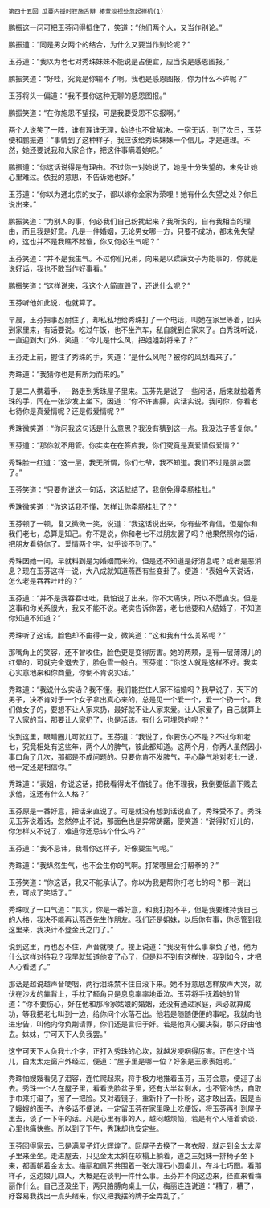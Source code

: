     第四十五回 瓜蔓内援时狂施舌辩 椿萱淡视处忽起禅机(1) 

   鹏振这一问可把玉芬问得抵住了，笑道：“他们两个人，又当作别论。”

   鹏振道：“同是男女两个的结合，为什么又要当作别论呢？”

   玉芬道：“我以为老七对秀珠妹妹不能说是占便宜，应当说是感恩图报。”

   鹏振笑道：“好哇，究竟是你输不了啊。我也是感恩图报，你为什么不许呢？”

   玉芬将头一偏道：“我不要你这种无聊的感恩图报。”

   鹏振笑道：“在你施恩不望报，可是我要受恩不忘报啊。”

   两个人说笑了一阵，谁有理谁无理，始终也不曾解决。一宿无话，到了次日，玉芬便和鹏振道：“事情到了这种样子，我应该给秀珠妹妹一个信儿，才是道理。不然，她还要说我和大家合作，把这件事瞒着她呢。”

   鹏振道：“你这话说得是有理由。不过你一对她说了，她是十分失望的，未免让她心里难过。依我的意思，不告诉她也好。”

   玉芬道：“你以为通北京的女子，都以嫁你金家为荣哩！她有什么失望之处？你且说出来。”

   鹏振笑道：“为别人的事，何必我们自己纷扰起来？我所说的，自有我相当的理由，而且我是好意。凡是一件婚姻，无论男女哪一方，只要不成功，都未免失望的，这也并不是我瞧不起谁，你又何必生气呢？”

   玉芬笑道：“并不是我生气。不过你们兄弟，向来是以蹂躏女子为能事的，你就是说好话，我也不敢当作好事看。”

   鹏振笑道：“这样说来，我这个人简直毁了，还说什么呢？”

   玉芬听他如此说，也就算了。

   早晨，玉芬把事忍耐住了，却私私地给秀珠打了一个电话，叫她在家里等着，回头到家里来，有话要说。吃过午饭，也不坐汽车，私自就到白家来了。白秀珠听说，一直迎到大门外，笑道：“今儿是什么风，把姐姐刮将来了？”

   玉芬走上前，握住了秀珠的手，笑道：“是什么风呢？被你的风刮着来了。”

   秀珠道：“我猜你也是有所为而来的。”

   于是二人携着手，一路走到秀珠屋子里来。玉芬先是说了一些闲话，后来就拉着秀珠的手，同在一张沙发上坐下，因道：“你不许害臊，实话实说，我问你，你看老七待你是真爱情呢？还是假爱情呢？”

   秀珠微笑道：“你问我这句话是什么意思？我没有猜到这一点。我没法子答复你。”

   玉芬道：“那你就不用管。你实实在在答应我，你们究竟是真爱情假爱情？”

   秀珠脸一红道：“这一层，我无所谓，你们七爷，我不知道。我们不过是朋友罢了。”

   玉芬笑道：“只要你说这一句话，这话就结了，我倒免得牵肠挂肚。”

   秀珠微笑道：“你这话我不懂，怎样让你牵肠挂肚了？”

   玉芬顿了一顿，复又微微一笑，说道：“我这话说出来，你有些不肯信。但是你和我们老七，总算是知己。你不是说，你和老七不过朋友罢了吗？他果然照你的话，把朋友看待你了。爱情两个字，似乎谈不到了。”

   秀珠因她一问，早就料到是为婚姻而来的。但是还不知道是好消息呢？或者是恶消息？现在玉芬这样一说，大八成就知道燕西有些变卦了。便道：“表姐今天说话，怎么老是吞吞吐吐的？”

   玉芬道：“并不是我吞吞吐吐，我怕说了出来，你不大痛快，所以不愿直说。但是这事和你关系很大，我又不能不说。老实告诉你罢，老七他要和人结婚了，不知道你知道不知道？”

   秀珠听了这话，脸色却不由得一变，微笑道：“这和我有什么关系呢？”

   那嘴角上的笑容，还不曾收住，脸色更是变得厉害。她的两颊，是有一层薄薄儿的红晕的，可就完全退去了，脸色雪一般白。玉芬道：“你这人就是这样不好。我实心实意地来和你商量，你倒不肯说实话。”

   秀珠道：“我说什么实话？我不懂。我们能拦住人家不结婚吗？我早说了，天下的男子，决不肯对于一个女子拿出真心来的，总是见一个爱一个，爱一个扔一个。我们做女子的，要想不让人家来扔，最好就不让人家来爱。让人家爱了，自己就算上了人家的当，那要让人家扔了，也是活该。有什么可埋怨的呢？”

   说到这里，眼睛圈儿可就红了。玉芬道：“我说了，你要伤心不是？不过你和老七，究竟相处有这些年，两个人的脾气，彼此都知道。这两个月，你两人虽然因小事口角了几次，那都是不成问题的。只要你肯不发脾气，平心静气地对老七一说，他一定还是相信你。”

   秀珠道：“表姐，你说这话，把我看得太不值钱了。他不理我，我倒要低眉下贱去求他，这还有什么人格？”

   玉芬原是一番好意，把话来直说了。可是就没有想到话说直了，秀珠受不了。秀珠见玉芬说着话，忽然停止不说，那面色也是异常踌躇，便笑道：“说得好好儿的，你怎样又不说了，难道你还忌讳个什么吗？”

   玉芬道：“我不忌讳，我看你这样子，好像要生气呢。”

   秀珠道：“我纵然生气，也不会生你的气啊。打架哪里会打帮拳的？”

   玉芬笑道：“你这话，我又不能承认了。你以为我是帮你打老七的吗？那一说出去，可成了笑话了。”

   秀珠叹了一口气道：“其实，你是一番好意，和我打抱不平，但是我要维持我自己的人格，我决不能再认燕西先生作朋友。我们还是姐妹，以后你有事，你尽管到我这里来，我决计不登金氏之门了。”

   说到这里，再也忍不住，声音就哽了。接上说道：“我没有什么事辜负了他，他为什么这样对待我？我早就知道他变了心了，但是料不到有这样快，我到如今，才把人心看透了。”

   那话是越说越声音哽咽，两行泪珠禁不住自滚下来。她不好意思怎样放声大哭，就伏在沙发的靠背上，手枕了额角只是息息率率地垂泣。玉芬将手抚着她的背道：“你不要伤心，好在他和那冷家姑娘的婚姻，还没有通过家庭，未必就算成功，等我把老七叫到一边，给你问个水落石出。他若是随随便便的事呢，我就向他进忠告，叫他向你负荆请罪，你们还是言归于好。若是他真心要决裂，那只好由他去。妹妹，宁可天下人负我罢。”

   这宁可天下人负我七个字，正打入秀珠的心坎，就越发哽咽得厉害。正在这个当儿，白太太走窗户外经过，便道：“屋子里是哪一位？好象是王家表姐呢。”

   秀珠怕嫂嫂看见了泪容，连忙爬起来，将手极力地推着玉芬，玉芬会意，便迎了出去。秀珠一个人在屋子里，看看洗脸盆子里，还有大半盆剩水，也不管冷热，自取手巾来打湿了，擦了一把脸。又对着镜子，重新扑了一扑粉，这才敢出去。因是当了嫂嫂的面子，许多话不便说，一定留玉芬在家里晚上吃便饭，将玉芬再引到屋子里去，谈了一下午的话。凡是心里有事的人，越闷越烦恼，若是有个人陪着谈谈，心里也痛快些。所以到了下午，秀珠却也安定些。

   玉芬回得家去，已是满屋子灯火辉煌了。回屋子去换了一套衣服，就走到金太太屋子里来坐坐。走进屋去，只见金太太斜在软榻上躺着，道之三姐妹一排椅子坐下来，都面朝着金太太。梅丽和佩芳共围着一张大理石小圆桌儿，在斗七巧图。看那样子，这边娘儿四人，大概是在谈判一件什么事。玉芬并不向这边来，径直来看梅丽作什么。自己还没坐下，两只胳膊向桌上一伏，梅丽连连说道：“糟了，糟了，好容易我找出一点头绪来，你又把我摆的牌子全弄乱了。”

